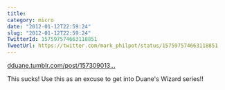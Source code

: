 ```yaml
---
title: 
category: micro
date: "2012-01-12T22:59:24"
slug: "2012-01-12T22:59:24"
TwitterId: 157597574663118851
TweetUrl: https://twitter.com/mark_philpot/status/157597574663118851
---
```


[dduane.tumblr.com/post/157309013…](http://dduane.tumblr.com/post/15730901392/whoopee-somebody-emptied-our-bank-account-today)

This sucks! Use this as an excuse to get into Duane's Wizard series!!
